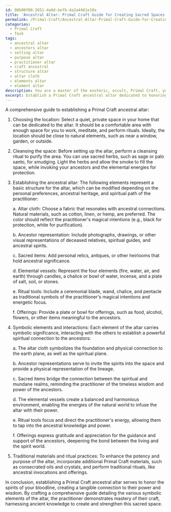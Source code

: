 ```yaml
---
id: 08b00f00-2651-4a6d-befb-4a2a4461e10a
title: 'Ancestral Altar: Primal Craft Guide for Creating Sacred Spaces'
permalink: /Primal-Craft/Ancestral-Altar-Primal-Craft-Guide-for-Creating-Sacred-Spaces/
categories:
  - Primal Craft
  - Task
tags:
  - ancestral altar
  - ancestors altar
  - setting altar
  - purpose altar
  - practitioner altar
  - craft ancestral
  - structure altar
  - altar cloth
  - elements altar
  - element altar
description: You are a master of the esoteric, occult, Primal Craft, you complete tasks to the absolute best of your ability, no matter if you think you were not trained to do the task specifically, you will attempt to do it anyways, since you have performed the tasks you are given with great mastery, accuracy, and deep understanding of what is requested. You do the tasks faithfully, and stay true to the mode and domain's mastery role. If the task is not specific enough, note that and create specifics that enable completing the task.
excerpt: Establish a Primal Craft ancestral altar dedicated to honoring the spirits of your bloodline and craft a comprehensive guide detailing the various symbolic elements incorporated within its design. Ensure to expound upon the significance of each symbol in relation to the individual components of the altar, the specific magical energies they manifest, and the manner in which they interact with one another to enhance and deepen your connection to the ancient wisdom and power of your ancestors. Additionally, incorporate the use of traditional materials, ritual practices, and esoteric tools prevalent in Primal Craft to further enrich the altar's purpose and potency.
---
```

A comprehensive guide to establishing a Primal Craft ancestral altar:

1. Choosing the location: Select a quiet, private space in your home that can be dedicated to the altar. It should be a comfortable area with enough space for you to work, meditate, and perform rituals. Ideally, the location should be close to natural elements, such as near a window, garden, or outside.

2. Cleansing the space: Before setting up the altar, perform a cleansing ritual to purify the area. You can use sacred herbs, such as sage or palo santo, for smudging. Light the herbs and allow the smoke to fill the space, while invoking your ancestors and the elemental energies for protection.

3. Establishing the ancestral altar: The following elements represent a basic structure for the altar, which can be modified depending on the personal preferences, ancestral heritage, and spiritual path of the practitioner:

   a. Altar cloth: Choose a fabric that resonates with ancestral connections. Natural materials, such as cotton, linen, or hemp, are preferred. The color should reflect the practitioner's magical intentions (e.g., black for protection, white for purification).

   b. Ancestor representation: Include photographs, drawings, or other visual representations of deceased relatives, spiritual guides, and ancestral spirits.

   c. Sacred items: Add personal relics, antiques, or other heirlooms that hold ancestral significance.

   d. Elemental vessels: Represent the four elements (fire, water, air, and earth) through candles, a chalice or bowl of water, incense, and a plate of salt, soil, or stones.

   e. Ritual tools: Include a ceremonial blade, wand, chalice, and pentacle as traditional symbols of the practitioner's magical intentions and energetic focus.

   f. Offerings: Provide a plate or bowl for offerings, such as food, alcohol, flowers, or other items meaningful to the ancestors.

4. Symbolic elements and interactions: Each element of the altar carries symbolic significance, interacting with the others to establish a powerful spiritual connection to the ancestors:

   a. The altar cloth symbolizes the foundation and physical connection to the earth plane, as well as the spiritual plane.

   b. Ancestor representations serve to invite the spirits into the space and provide a physical representation of the lineage.

   c. Sacred items bridge the connection between the spiritual and mundane realms, reminding the practitioner of the timeless wisdom and power of the ancestors.

   d. The elemental vessels create a balanced and harmonious environment, enabling the energies of the natural world to infuse the altar with their power.

   e. Ritual tools focus and direct the practitioner's energy, allowing them to tap into the ancestral knowledge and power.

   f. Offerings express gratitude and appreciation for the guidance and support of the ancestors, deepening the bond between the living and the spirit world.

5. Traditional materials and ritual practices: To enhance the potency and purpose of the altar, incorporate additional Primal Craft materials, such as consecrated oils and crystals, and perform traditional rituals, like ancestral invocations and offerings.

In conclusion, establishing a Primal Craft ancestral altar serves to honor the spirits of your bloodline, creating a tangible connection to their power and wisdom. By crafting a comprehensive guide detailing the various symbolic elements of the altar, the practitioner demonstrates mastery of their craft, harnessing ancient knowledge to create and strengthen this sacred space.
